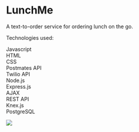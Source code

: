 # LunchMe
A text-to-order service for ordering lunch on the go.

Technologies used: 

Javascript<br>
HTML<br>
CSS<br>
Postmates API<br>
Twilio API<br>
Node.js<br>
Express.js<br>
AJAX<br>
REST API<br>
Knex.js<br>
PostgreSQL

<img src="http://i.imgur.com/8EhQqzX.png" />
